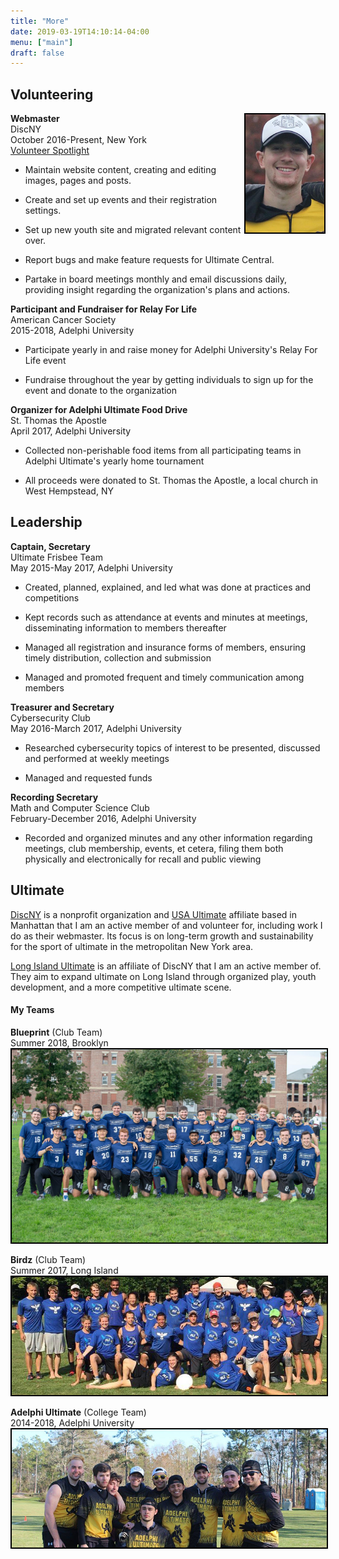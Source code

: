 ```yaml
---
title: "More"
date: 2019-03-19T14:10:14-04:00
menu: ["main"]
draft: false
---
```


## Volunteering ##

<img src="/images/ultimate-headshot.png" alt="Michael A. Agarenzo, Ultimate Headshot, 2018" style="width: 25%; border: 2px solid black; float: right;" />

**Webmaster**  
DiscNY  
October 2016-Present, New York  
[Volunteer Spotlight](https://discny.org/p/volunteer-spotlight-mike-agarenzo)

* Maintain website content, creating and editing images, pages and posts.

* Create and set up events and their registration settings.

* Set up new youth site and migrated relevant content over.

* Report bugs and make feature requests for Ultimate Central.

* Partake in board meetings monthly and email discussions daily, providing insight regarding the organization's plans and actions.

**Participant and Fundraiser for Relay For Life**  
American Cancer Society  
2015-2018, Adelphi University

* Participate yearly in and raise money for Adelphi University's Relay For Life event

* Fundraise throughout the year by getting individuals to sign up for the event and donate to the organization

**Organizer for Adelphi Ultimate Food Drive**  
St. Thomas the Apostle  
April 2017, Adelphi University

* Collected non-perishable food items from all participating teams in Adelphi Ultimate's yearly home tournament

* All proceeds were donated to St. Thomas the Apostle, a local church in West Hempstead, NY


## Leadership ##

**Captain, Secretary**  
Ultimate Frisbee Team  
May 2015-May 2017, Adelphi University

* Created, planned, explained, and led what was done at practices and competitions

* Kept records such as attendance at events and minutes at meetings, disseminating information to members thereafter

* Managed all registration and insurance forms of members, ensuring timely distribution, collection and submission

* Managed and promoted frequent and timely communication among members

**Treasurer and Secretary**  
Cybersecurity Club  
May 2016-March 2017, Adelphi University

* Researched cybersecurity topics of interest to be presented, discussed and performed at weekly meetings

* Managed and requested funds

**Recording Secretary**  
Math and Computer Science Club  
February-December 2016, Adelphi University

* Recorded and organized minutes and any other information regarding meetings, club membership, events, et cetera, filing them both physically and electronically for recall and public viewing

## Ultimate ##

[DiscNY](https://discny.org/) is a nonprofit organization and [USA Ultimate](http://www.usaultimate.org) affiliate based in Manhattan that I am an active member of and volunteer for, including work I do as their webmaster. Its focus is on long-term growth and sustainability for the sport of ultimate in the metropolitan New York area.

[Long Island Ultimate](http://liultimate.com/) is an affiliate of DiscNY that I am an active member of. They aim to expand ultimate on Long Island through organized play, youth development, and a more competitive ultimate scene.

#### My Teams ####

**Blueprint** (Club Team)  
Summer 2018, Brooklyn  
<img src="/images/blueprint-team-photo.jpg" alt="Blueprint Team Photo, 2018" style="border: 2px solid black;" />

**Birdz** (Club Team)  
Summer 2017, Long Island  
<img src="/images/birdz-team-photo.png" alt="Birdz Team Photo, 2017" style="border: 2px solid black;" />

**Adelphi Ultimate** (College Team)  
2014-2018, Adelphi University  
<img src="/images/adelphi-ultimate-team-photo.png" alt="Adelphi Ultimate Team Photo, 2018" style="border: 2px solid black;" />